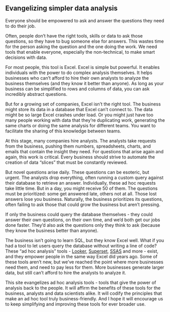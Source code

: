 ## Evangelizing simpler data analysis

Everyone should be empowered to ask and answer the questions they need to do their job. 

Often, people don’t have the right tools, skills or data to ask those questions, so they have to bug someone else for answers. This wastes time for the person asking the question and the one doing the work. We need tools that enable everyone, especially the non-technical, to make smart decisions with data.

For most people, this tool is Excel. Excel is simple but powerful. It enables individuals with the power to do complex analysis themselves. It helps businesses who can’t afford to hire their own analysts to analyze the business themselves (and they know it better than anyone). As long as your business can be simplified to rows and columns of data, you can ask incredibly abstract questions.

But for a growing set of companies, Excel isn’t the right tool. The business might store its data in a database that Excel can’t connect to. The data might be so large Excel crashes under load. Or you might just have too many people working with data that they’re duplicating work, generating the same charts or doing the same analysis for different teams. You want to facilitate the sharing of this knowledge between teams.

At this stage, many companies hire analysts. The analysts take requests from the business, pushing them numbers, spreadsheets, charts, and emails that contain the insight they need. For questions that arise again and again, this work is critical. Every business should strive to automate the creation of data “slices” that must be constantly reviewed.

But novel questions arise daily. These questions can be esoteric, but urgent. The analysts drop everything, often running a custom query against their database to retrieve an answer. Individually, these ad hoc requests take little time. But in a day, you might receive 50 of them. The questions must be prioritized: some get answered late, others not at all. Those lost answers lose you business. Naturally, the business prioritizes its questions, often failing to ask those that could grow the business but aren’t pressing.

If only the business could query the database themselves - they could answer their own questions, on their own time, and we’d both get our jobs done faster. They’d also ask the questions only they think to ask (because they know the business better than anyone).

The business isn’t going to learn SQL, but they know Excel well. What if you had a tool to let users query the database without writing a line of code? These “ad hoc analysis” tools - [Looker](https://looker.com/), [Superset](http://airbnb.io/superset/), [SSAS](https://en.wikipedia.org/wiki/Microsoft_Analysis_Services) and more - exist, and they empower people in the same way Excel did years ago. Some of these tools aren’t new, but we’ve reached the point where more businesses need them, and need to pay less for them. More businesses generate larger data, but still can’t afford to hire the analysts to analyze it.

This site evangelizes ad hoc analysis tools - tools that give the power of analysis back to the people. It will affirm the benefits of these tools for the business, analysts and data scientists alike. It will codify the principles that make an ad hoc tool truly business-friendly. And I hope it will encourage us to keep simplifying and improving these tools for ever broader use.
